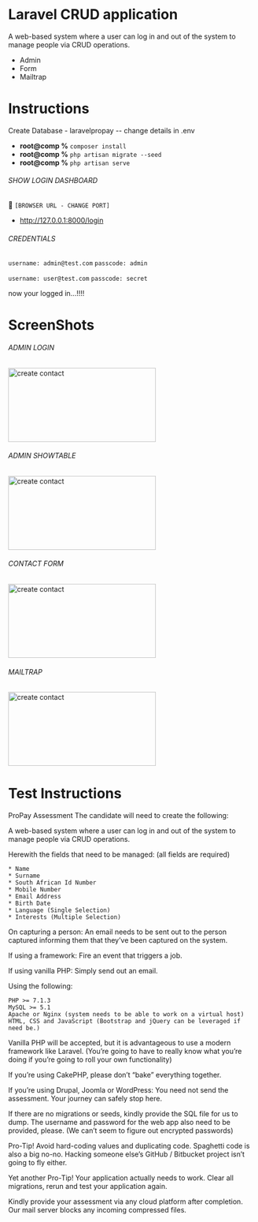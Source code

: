 [//]: <> (// This is confusing, I KNOW, so let me explain it to you)
# Laravel CRUD application
A web-based system where a user can log in and out of the system to manage people via CRUD operations.
* Admin
* Form
* Mailtrap

# Instructions
Create Database - laravelpropay -- change details in .env

- **root@comp %** ```composer install```
- **root@comp %** ```php artisan migrate --seed```
- **root@comp %** ```php artisan serve```

###### SHOW LOGIN DASHBOARD
:checkered_flag: ```[BROWSER URL - CHANGE PORT]``` 
- <a href="http://127.0.0.1:8000/login">http://127.0.0.1:8000/login</a>

###### CREDENTIALS
```username: admin@test.com```
```passcode: admin```

```username: user@test.com```
```passcode: secret```

now your logged in...!!!!



# ScreenShots

###### ADMIN LOGIN
<img src="https://raw.githubusercontent.com/DeanDevel/DevTests/main/2022/Propay/images/showtable.png" alt="create contact" width="300" height="150">

###### ADMIN SHOWTABLE
<img src="https://raw.githubusercontent.com/DeanDevel/DevTests/main/2022/Propay/images/admin.png" alt="create contact" width="300" height="150">

###### CONTACT FORM
<img src="https://raw.githubusercontent.com/DeanDevel/DevTests/main/2022/Propay/images/contactform.png" alt="create contact" width="300" height="150">

###### MAILTRAP
<img src="https://raw.githubusercontent.com/DeanDevel/DevTests/main/2022/Propay/images/mailtrap.png" alt="create contact" width="300" height="150">


# Test Instructions
ProPay Assessment
The candidate will need to create the following:

 

A web-based system where a user can log in and out of the system to manage people via CRUD operations.

 

Herewith the fields that need to be managed: (all fields are required)

 

    * Name
    * Surname
    * South African Id Number
    * Mobile Number
    * Email Address
    * Birth Date
    * Language (Single Selection)
    * Interests (Multiple Selection)

 

On capturing a person: An email needs to be sent out to the person captured informing them that they’ve been captured on the system.

 

If using a framework: Fire an event that triggers a job.

If using vanilla PHP: Simply send out an email.

 

Using the following:

 

    PHP >= 7.1.3
    MySQL >= 5.1
    Apache or Nginx (system needs to be able to work on a virtual host)
    HTML, CSS and JavaScript (Bootstrap and jQuery can be leveraged if need be.)

 

Vanilla PHP will be accepted, but it is advantageous to use a modern framework like Laravel. (You’re going to have to really know what you’re doing if you’re going to roll your own functionality)

If you’re using CakePHP, please don’t “bake” everything together.

If you’re using Drupal, Joomla or WordPress: You need not send the assessment. Your journey can safely stop here.


If there are no migrations or seeds, kindly provide the SQL file for us to dump.
The username and password for the web app also need to be provided, please. (We can’t seem to figure out encrypted passwords)

Pro-Tip! Avoid hard-coding values and duplicating code. Spaghetti code is also a big no-no. Hacking someone else’s GitHub / Bitbucket project isn’t going to fly either.

Yet another Pro-Tip! Your application actually needs to work. Clear all migrations, rerun and test your application again.

Kindly provide your assessment via any cloud platform after completion. Our mail server blocks any incoming compressed files.
